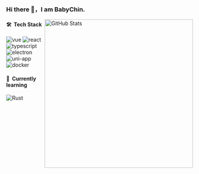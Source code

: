 ### Hi there 👋，I am BabyChin.

<!--
**qinhua/qinhua** is a ✨ _special_ ✨ repository because its `README.md` (this file) appears on your GitHub profile.

Here are some ideas to get you started:

- 🔭 I’m currently working on ...
- 🌱 I’m currently learning ...
- 👯 I’m looking to collaborate on ...
- 🤔 I’m looking for help with ...
- 💬 Ask me about ...
- 📫 How to reach me: ...
- 😄 Pronouns: ...
- ⚡ Fun fact: ...
-->
<img align="right" width="400px" alt="GitHub Stats" src="https://github-readme-stats.vercel.app/api?username=qinhua&count_private=true&show_icons=true" />

#### 🛠 &nbsp;Tech Stack

![vue](https://img.shields.io/badge/-vue-333333?style=flat&logo=vue.js)
![react](https://img.shields.io/badge/-react-333333?style=flat&logo=react)
![typescript](https://img.shields.io/badge/-typescript-333333?style=flat&logo=typescript)
![electron](https://img.shields.io/badge/-electron-333333?style=flat&logo=electron)
![uni-app](https://img.shields.io/badge/-node-333333?style=flat&logo=node.js)
![docker](https://img.shields.io/badge/-docker-333333?style=flat&logo=docker)

#### 🌱 &nbsp;Currently learning

![Rust](https://img.shields.io/badge/-rust-grey?style=flat&logo=rust)

<!-- #### 🤝🏻 &nbsp;Contact with Me -->

<!-- <a href="mailto:352484005@qq.com"><img alt="email" src="https://img.shields.io/badge/Phone-+8613260610021-9cf?style=flat-square"></a> -->
<!-- <a href="mailto:352484005@qq.com"><img alt="email" src="https://img.shields.io/badge/Email-352484005@qq.com-9cf?style=flat-square"></a> -->
<!-- <a href="mailto:352484005@qq.com"><img alt="gmail" src="https://img.shields.io/badge/Gmail-qinhua68@gmail.com-blue?style=flat-square"></a> -->
